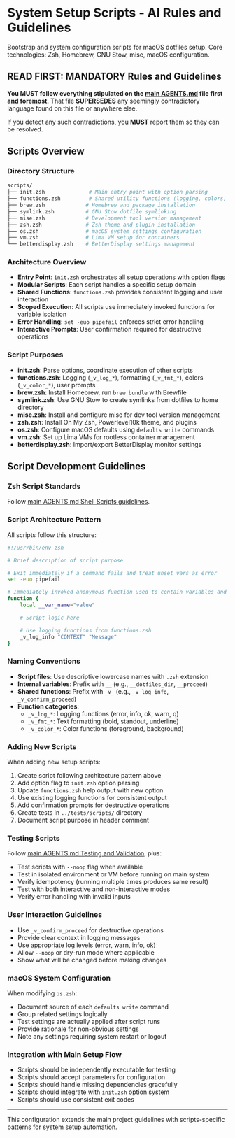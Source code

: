 # System Setup Scripts - AI Rules and Guidelines

Bootstrap and system configuration scripts for macOS dotfiles setup. Core technologies: Zsh, Homebrew, GNU Stow, mise, macOS configuration.

## READ FIRST: MANDATORY Rules and Guidelines

**You MUST follow everything stipulated on the [main AGENTS.md](../AGENTS.md) file first and foremost**. That file **SUPERSEDES** any seemingly contradictory language found on this file or anywhere else.

If you detect any such contradictions, you **MUST** report them so they can be resolved.

## Scripts Overview

### Directory Structure

```sh
scripts/
├── init.zsh              # Main entry point with option parsing
├── functions.zsh         # Shared utility functions (logging, colors, prompts)
├── brew.zsh             # Homebrew and package installation
├── symlink.zsh          # GNU Stow dotfile symlinking
├── mise.zsh             # Development tool version management
├── zsh.zsh              # Zsh theme and plugin installation
├── os.zsh               # macOS system settings configuration
├── vm.zsh               # Lima VM setup for containers
└── betterdisplay.zsh    # BetterDisplay settings management
```

### Architecture Overview

- **Entry Point**: `init.zsh` orchestrates all setup operations with option flags
- **Modular Scripts**: Each script handles a specific setup domain
- **Shared Functions**: `functions.zsh` provides consistent logging and user interaction
- **Scoped Execution**: All scripts use immediately invoked functions for variable isolation
- **Error Handling**: `set -euo pipefail` enforces strict error handling
- **Interactive Prompts**: User confirmation required for destructive operations

### Script Purposes

- **init.zsh**: Parse options, coordinate execution of other scripts
- **functions.zsh**: Logging (`_v_log_*`), formatting (`_v_fmt_*`), colors (`_v_color_*`), user prompts
- **brew.zsh**: Install Homebrew, run `brew bundle` with Brewfile
- **symlink.zsh**: Use GNU Stow to create symlinks from dotfiles to home directory
- **mise.zsh**: Install and configure mise for dev tool version management
- **zsh.zsh**: Install Oh My Zsh, Powerlevel10k theme, and plugins
- **os.zsh**: Configure macOS defaults using `defaults write` commands
- **vm.zsh**: Set up Lima VMs for rootless container management
- **betterdisplay.zsh**: Import/export BetterDisplay monitor settings

## Script Development Guidelines

### Zsh Script Standards

Follow [main AGENTS.md Shell Scripts guidelines](../AGENTS.md#shell-scripts-zsh).

### Script Architecture Pattern

All scripts follow this structure:

```zsh
#!/usr/bin/env zsh

# Brief description of script purpose

# Exit immediately if a command fails and treat unset vars as error
set -euo pipefail

# Immediately invoked anonymous function used to contain variables and functions scope
function {
    local __var_name="value"

    # Script logic here

    # Use logging functions from functions.zsh
    _v_log_info "CONTEXT" "Message"
}
```

### Naming Conventions

- **Script files**: Use descriptive lowercase names with `.zsh` extension
- **Internal variables**: Prefix with `__` (e.g., `__dotfiles_dir`, `__proceed`)
- **Shared functions**: Prefix with `_v_` (e.g., `_v_log_info`, `_v_confirm_proceed`)
- **Function categories**:
  - `_v_log_*`: Logging functions (error, info, ok, warn, q)
  - `_v_fmt_*`: Text formatting (bold, standout, underline)
  - `_v_color_*`: Color functions (foreground, background)

### Adding New Scripts

When adding new setup scripts:

1. Create script following architecture pattern above
2. Add option flag to `init.zsh` option parsing
3. Update `functions.zsh` help output with new option
4. Use existing logging functions for consistent output
5. Add confirmation prompts for destructive operations
6. Create tests in `../tests/scripts/` directory
7. Document script purpose in header comment

### Testing Scripts

Follow [main AGENTS.md Testing and Validation](../AGENTS.md#testing-and-validation), plus:

- Test scripts with `--noop` flag when available
- Test in isolated environment or VM before running on main system
- Verify idempotency (running multiple times produces same result)
- Test with both interactive and non-interactive modes
- Verify error handling with invalid inputs

### User Interaction Guidelines

- Use `_v_confirm_proceed` for destructive operations
- Provide clear context in logging messages
- Use appropriate log levels (error, warn, info, ok)
- Allow `--noop` or dry-run mode where applicable
- Show what will be changed before making changes

### macOS System Configuration

When modifying `os.zsh`:

- Document source of each `defaults write` command
- Group related settings logically
- Test settings are actually applied after script runs
- Provide rationale for non-obvious settings
- Note any settings requiring system restart or logout

### Integration with Main Setup Flow

- Scripts should be independently executable for testing
- Scripts should accept parameters for configuration
- Scripts should handle missing dependencies gracefully
- Scripts should integrate with `init.zsh` option system
- Scripts should use consistent exit codes

---

This configuration extends the main project guidelines with scripts-specific patterns for system setup automation.
